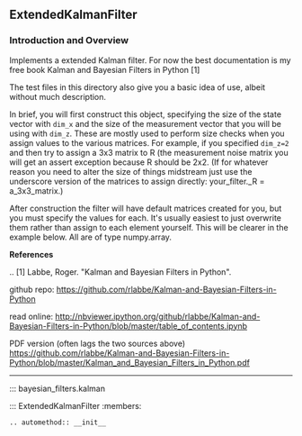 ## ExtendedKalmanFilter

### Introduction and Overview

Implements a extended Kalman filter. For now the best documentation
is my free book Kalman and Bayesian Filters in Python [1]

The test files in this directory also give you a basic idea of use,
albeit without much description.

In brief, you will first construct this object, specifying the size of the
state vector with `dim_x` and the size of the measurement vector that you
will be using with `dim_z`. These are mostly used to perform size checks
when you assign values to the various matrices. For example, if you
specified `dim_z=2` and then try to assign a 3x3 matrix to R (the
measurement noise matrix you will get an assert exception because R
should be 2x2. (If for whatever reason you need to alter the size of things
midstream just use the underscore version of the matrices to assign
directly: your_filter._R = a_3x3_matrix.)

After construction the filter will have default matrices created for you,
but you must specify the values for each. It's usually easiest to just
overwrite them rather than assign to each element yourself. This will be
clearer in the example below. All are of type numpy.array.

**References**

.. [1] Labbe, Roger. "Kalman and Bayesian Filters in Python".

github repo:
    https://github.com/rlabbe/Kalman-and-Bayesian-Filters-in-Python

read online:
    http://nbviewer.ipython.org/github/rlabbe/Kalman-and-Bayesian-Filters-in-Python/blob/master/table_of_contents.ipynb

PDF version (often lags the two sources above)
    https://github.com/rlabbe/Kalman-and-Bayesian-Filters-in-Python/blob/master/Kalman_and_Bayesian_Filters_in_Python.pdf

-------

::: bayesian_filters.kalman

::: ExtendedKalmanFilter
    :members:

    .. automethod:: __init__
